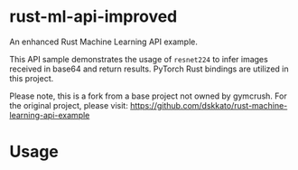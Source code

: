 
# rust-ml-api-improved
An enhanced Rust Machine Learning API example.

This API sample demonstrates the usage of `resnet224` to infer images received in base64 and return results. PyTorch Rust bindings are utilized in this project.

Please note, this is a fork from a base project not owned by gymcrush. For the original project, please visit: https://github.com/dskkato/rust-machine-learning-api-example

# Usage
```rust